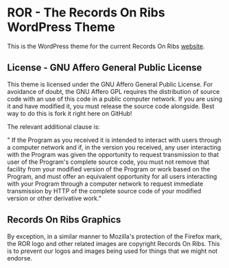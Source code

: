 # ROR - The Records On Ribs WordPress Theme

This is the WordPress theme for the current Records On Ribs [website](http://recordsonribs.com).

## License - GNU Affero General Public License

This theme is licensed under the GNU Affero General Public License. For avoidance of doubt, the GNU Affero GPL requires the distribution of source code with an use of this code in a public computer network. If you are using it and have modified it, you must release the source code alongside. Best way to do this is fork it right here on GitHub!

The relevant additional clause is:

" If the Program as you received it is intended to interact with users through a computer network and if, in the version you received, any user interacting with the Program was given the opportunity to request transmission to that user of the Program's complete source code, you must not remove that facility from your modified version of the Program or work based on the Program, and must offer an equivalent opportunity for all users interacting with your Program through a computer network to request immediate transmission by HTTP of the complete source code of your modified version or other derivative work."

## Records On Ribs Graphics

By exception, in a similar manner to Mozilla's protection of the Firefox mark, the ROR logo and other related images are copyright Records On Ribs. This is to prevent our logos and images being used for things that we might not endorse.
